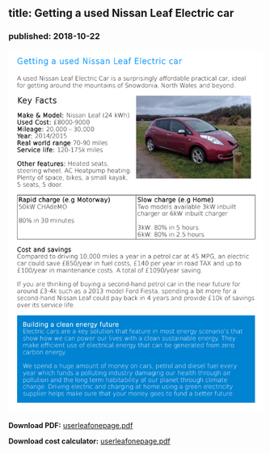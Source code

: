## title: Getting a used Nissan Leaf Electric car
### published: 2018-10-22

![userleafonepage.png](images/usedleafonepage.png)

**Download PDF:** [userleafonepage.pdf](files/usedleafonepage.pdf)

**Download cost calculator:** [userleafonepage.pdf](files/usedleafonepage.pdf)


